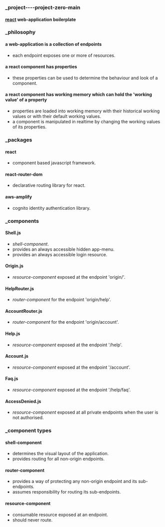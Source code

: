 ### _project----project-zero-main
#### [react](https://reactjs.org 'react homepage') web-application boilerplate  
### _philosophy  
#### a web-application is a collection of endpoints  
  * each endpoint exposes one or more of resources.
#### a react component has properties
  * these properties can be used to determine the behaviour and look of a component.  
#### a react component has working memory which can hold the 'working value' of a property
  * properties are loaded into working memory with their historical working values or with their default working values.  
  * a component is manipulated in realtime by changing the working values of its properties.
### _packages
#### react  
  * component based javascript framework.
#### react-router-dom  
  * declarative routing library for react.
#### aws-amplify  
  * cognito identity authentication library.  
### _components   
#### Shell.js   
* *shell-component*.
* provides an always accessible hidden app-menu.
* provides an always accessible login resource.
#### Origin.js
* *resource-component* exposed at the endpoint 'origin/'.
#### HelpRouter.js 
* *router-component* for the endpoint 'origin/help'.
#### AccountRouter.js 
* *router-component* for the endpoint 'origin/account'.
#### Help.js  
* *resource-component* exposed at the endpoint '/help'.
#### Account.js  
* *resource-component* exposed at the endpoint '/account'.
#### Faq.js  
* *resource-component* exposed at the endpoint '/help/faq'.
#### AccessDenied.js
* *resource-component* exposed at all private endpoints when the user is not authorised.
### _component types
#### shell-component
* determines the visual layout of the application.
* provides routing for all non-origin endpoints.
#### router-component
* provides a way of protecting any non-origin endpoint and its sub-endpoints.
* assumes responsibility for routing its sub-endpoints.
#### resource-component
* consumable resource exposed at an endpoint.
* should never route.

